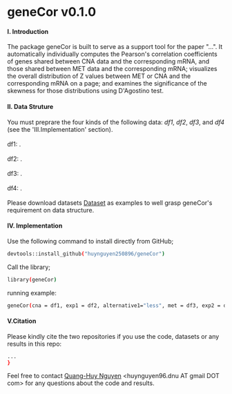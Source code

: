 # geneCor v0.1.0
#### I. Introduction
The package geneCor is built to serve as a support tool for the paper "...". It automatically individually computes the Pearson's correlation coefficients of genes shared between CNA data and the corresponding mRNA, and those shared between MET data and the corresponding mRNA; visualizes the overall distribution of Z values between MET or CNA and the corresponding mRNA on a page; and examines the significance of the skewness for those distributions using D'Agostino test. </br> 

#### II. Data Struture
You must preprare the four kinds of the following data: *df1*, *df2*, *df3*, and *df4* (see the 'III.Implementation' section).</br>  
df1: . </br>  
df2: . </br>  
df3: . </br>  
df4: . </br>  
Please download datasets [Dataset](https://github.com/huynguyen250896/geneCor/tree/master/Dataset) as examples to well grasp geneCor's requirement on data structure. </br>

#### IV. Implementation
Use the following command to install directly from GitHub;
```sh
devtools::install_github("huynguyen250896/geneCor")
```
Call the library;
```sh
library(geneCor)
```
running example:
```sh
geneCor(cna = df1, exp1 = df2, alternative1="less", met = df3, exp2 = df4, alternative2="greater")
```

#### V.Citation 
Please kindly cite the two repositories if you use the code, datasets or any results in this repo: </br>
```sh
...
}
```
Feel free to contact [Quang-Huy Nguyen](https://github.com/huynguyen250896) <huynguyen96.dnu AT gmail DOT com> for any questions about the code and results.
